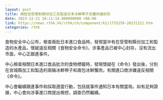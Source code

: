 ```yaml
---
layout: post
title: 兩批從受管制縣份加工及製造日本冰鮮帶子及蟹肉被封存
date: 2023-12-21 16:11:14.000000000 +08:00
link: https://news.rthk.hk/rthk/ch/component/k2/1733259-20231221.htm
categories: rthk
---
```


食物安全中心公布，檢查兩批日本進口食品時，發現當中有在受管制縣份加工和製造的水產品，懷疑違反相關《食物安全命令》，涉事產品已被中心封存，沒有流出市面，中心正跟進事件。

中心檢查相關日本進口食品批次的食物標籤時，發現懷疑在《命令》發出後，分別在宮城縣加工和製造的兩箱冰鮮帶子和兩包冰鮮蟹肉，有關進口商涉嫌違反相關《命令》。

中心會繼續跟進事件和採取適當行動，包括就事件通知日本有關當局。如有足夠證據，中心會向涉事進口商提出檢控，調查仍然繼續。
